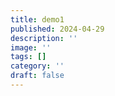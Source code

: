 ```yaml
---
title: demo1
published: 2024-04-29
description: ''
image: ''
tags: []
category: ''
draft: false 
---
```

